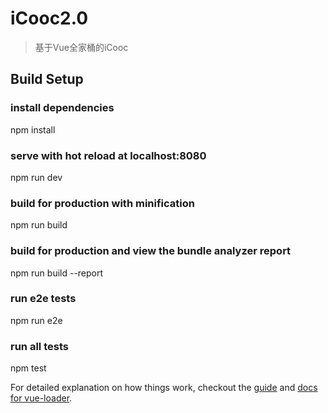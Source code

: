 # iCooc2.0

> 基于Vue全家桶的iCooc

## Build Setup

### install dependencies
npm install

### serve with hot reload at localhost:8080
npm run dev

### build for production with minification
npm run build

### build for production and view the bundle analyzer report
npm run build --report

### run e2e tests
npm run e2e

### run all tests
npm test

For detailed explanation on how things work, checkout the [guide](http://vuejs-templates.github.io/webpack/) and [docs for vue-loader](http://vuejs.github.io/vue-loader).
